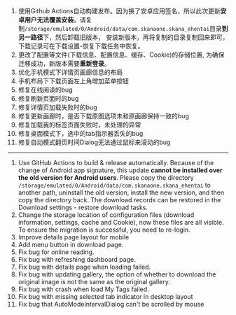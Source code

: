 1. 使用Github Actions自动构建发布。因为换了安卓应用签名，所以此次更新**安卓用户无法覆盖安装**。请复制`/storage/emulated/0/Android/data/com.skanaone.skana_ehentai`目录**到另一路径**下，然后卸载旧版本， 安装新版本，再将复制的目录复制回来即可，下载记录可在下载设置-恢复下载任务中恢复。
2. 更改了配置等文件(下载信息、配置信息、缓存、Cookie)的存储位置, 为确保迁移成功，新版本需要**重新登录**。
3. 优化手机模式下详情页画廊信息的布局
4. 手机布局下下载页面左上角增加菜单按钮
5. 修复在线阅读的bug
6. 修复刷新页面时的bug
7. 修复详情页加载失败时的bug
8. 修复更新画廊时，是否下载原图选项未和原画廊保持一致的bug
9. 修复加载我的标签页面失败时，未处理的异常
10. 修复桌面模式下，选中的tab指示器丢失的bug
11. 修复自动模式翻页时间Dialog无法通过鼠标来滚动的bug

------------------------------------------------------------------------------------------

1. Use GitHub Actions to build & release automatically. Because of the change of Android app signature, this update **cannot be installed over the old version for Android users**. Please copy the directory `/storage/emulated/0/Android/data/com.skanaone.skana_ehentai` to another path, uninstall the old version, install the new version, and then copy the directory back. The download records can be restored in the Download settings - restore download tasks.
2. Change the storage location of configuration files (download information, settings, cache and Cookie), now these files are all visible. To ensure the migration is successful, you need to re-login.
3. Improve details page layout for mobile
4. Add menu button in download page.
5. Fix bug for online reading.
6. Fix bug with refreshing dashboard page.
7. Fix bug with details page when loading failed.
8. Fix bug with updating gallery, the option of whether to download the original image is not the same as the original gallery.
9. Fix bug with crash when load My Tags failed.
10. Fix bug with missing selected tab indicator in desktop layout
11. Fix bug that AutoModeIntervalDialog can't be scrolled by mouse